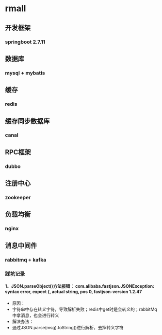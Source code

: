 # rmall
## 开发框架
### springboot 2.7.11

## 数据库
### mysql + mybatis

## 缓存
### redis

## 缓存同步数据库
### canal

## RPC框架
### dubbo

## 注册中心
### zookeeper

## 负载均衡
### nginx

## 消息中间件
### rabbitmq + kafka

### 踩坑记录

#### 1、JSON.parseObject()方法报错： com.alibaba.fastjson.JSONException: syntax error, expect {, actual string, pos 0, fastjson-version 1.2.47
- 原因：
- 字符串中存在转义字符，导致解析失败；redis中get时是会转义的；rabbitMq中拿消息，也会进行转义
- 解决办法：
- 通过JSON.parse(msg).toString()进行解析，去掉转义字符

